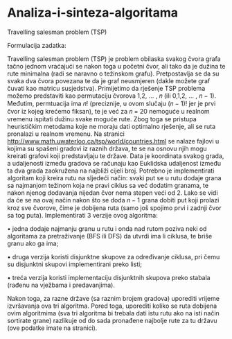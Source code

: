 # Analiza-i-sinteza-algoritama
Travelling salesman problem (TSP)

Formulacija zadatka:

Travelling salesman problem (TSP) je problem obilaska svakog čvora grafa tačno jednom vraćajući se nakon toga u početni čvor, ali tako da je dužina te rute minimalna (radi se naravno o težinskom grafu). Pretpostavlja se da su svaka dva čvora povezana te da je graf neusmjeren (dakle možete graf čuvati kao matricu susjedstva). Primijetimo da rješenje TSP problema možemo predstaviti kao permutaciju čvorova 1,2, … , 𝑛 (ili 0,1,2, … , 𝑛 − 1). Međutim, permtuacija ima 𝑛! (preciznije, u ovom slučaju (𝑛 − 1)! jer je prvi čvor iz kojeg krećemo fiksan), te je već za 𝑛 = 20 nemoguće u realnom vremenu ispitati dužinu svake moguće rute. Zbog toga se pristupa heurističkim metodama koje ne moraju dati optimalno rješenje, ali se ruta pronalazi u realnom vremenu. Na stranici http://www.math.uwaterloo.ca/tsp/world/countries.html se nalaze fajlovi u kojima su spašeni gradovi iz raznih država, te se na osnovu njih mogu kreirati grafovi koji predstavljaju te države. Data je koordinata svakog grada, a udaljenosti između gradova se računaju kao Euklidska udaljenost između ta dva grada zaokružena na najbliži cijeli broj. Potrebno je implementirati algoritam koji kreira rutu na sljedeći način: svaki put se u rutu dodaje grana sa najmanjom težinom koja ne pravi ciklus sa već dodatim granama, te nakon njenog dodavanja nijedan čvor nema stepen veći od 2. Lako se vidi da će se na ovaj način nakon što se doda 𝑛 − 1 grana dobiti put koji prolazi kroz sve čvorove, čime je dobijena ruta (samo još spojimo prvi i zadnji čvor sa tog puta). 
Implementirati 3 verzije ovog algoritma: 

•	jedna dodaje najmanju granu u rutu i onda nad rutom poziva neki od algoritama za pretraživanje (BFS ili DFS) da utvrdi ima li ciklusa, te briše granu ako ga ima; 

•	druga verzija koristi disjunktne skupove za određivanje ciklusa, pri čemu su disjunktni skupovi implementirani preko listi; 

•	treća verzija koristi implementaciju disjunktnih skupova preko stabala (rađenu na vježbama i predavanjima). 

Nakon toga, za razne države (sa raznim brojem gradova) uporediti vrijeme izvršavanja ova tri algoritma. Pored toga, uporediti koliko se ruta dobijena ovim algoritmima (sva tri algoritma bi trebala dati istu rutu ako na isti način sortirate grane) razlikuje od do sada pronađene najbolje rute za tu državu (ove podatke imate na stranici).
